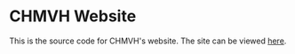 # CHMVH Website

This is the source code for CHMVH's website. The site can be viewed
[here](http://chapelhillvet.com).
